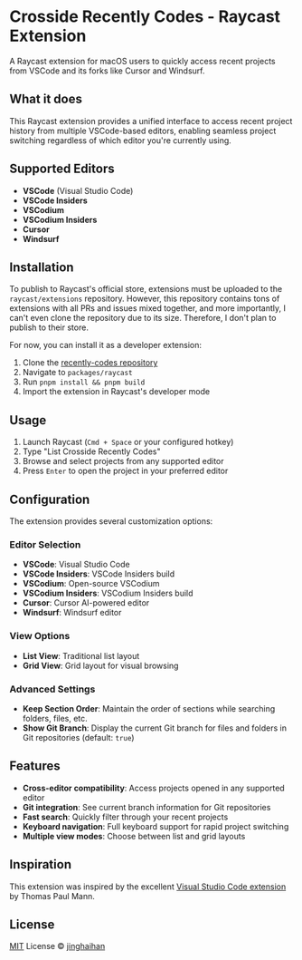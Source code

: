 # Crosside Recently Codes - Raycast Extension

A Raycast extension for macOS users to quickly access recent projects from VSCode and its forks like Cursor and Windsurf.

## What it does

This Raycast extension provides a unified interface to access recent project history from multiple VSCode-based editors, enabling seamless project switching regardless of which editor you're currently using.

## Supported Editors

- **VSCode** (Visual Studio Code)
- **VSCode Insiders**
- **VSCodium**
- **VSCodium Insiders**
- **Cursor**
- **Windsurf**

## Installation

To publish to Raycast's official store, extensions must be uploaded to the `raycast/extensions` repository. However, this repository contains tons of extensions with all PRs and issues mixed together, and more importantly, I can't even clone the repository due to its size. Therefore, I don't plan to publish to their store.

For now, you can install it as a developer extension:

1. Clone the [recently-codes repository](https://github.com/jinghaihan/recently-codes)
2. Navigate to `packages/raycast`
3. Run `pnpm install && pnpm build`
4. Import the extension in Raycast's developer mode

## Usage

1. Launch Raycast (`Cmd + Space` or your configured hotkey)
2. Type "List Crosside Recently Codes"
3. Browse and select projects from any supported editor
4. Press `Enter` to open the project in your preferred editor

## Configuration

The extension provides several customization options:

### Editor Selection
- **VSCode**: Visual Studio Code
- **VSCode Insiders**: VSCode Insiders build
- **VSCodium**: Open-source VSCodium
- **VSCodium Insiders**: VSCodium Insiders build
- **Cursor**: Cursor AI-powered editor
- **Windsurf**: Windsurf editor

### View Options
- **List View**: Traditional list layout
- **Grid View**: Grid layout for visual browsing

### Advanced Settings
- **Keep Section Order**: Maintain the order of sections while searching folders, files, etc.
- **Show Git Branch**: Display the current Git branch for files and folders in Git repositories (default: `true`)

## Features

- **Cross-editor compatibility**: Access projects opened in any supported editor
- **Git integration**: See current branch information for Git repositories
- **Fast search**: Quickly filter through your recent projects
- **Keyboard navigation**: Full keyboard support for rapid project switching
- **Multiple view modes**: Choose between list and grid layouts

## Inspiration

This extension was inspired by the excellent [Visual Studio Code extension](https://www.raycast.com/thomas/visual-studio-code) by Thomas Paul Mann.

## License

[MIT](../../LICENSE.md) License © [jinghaihan](https://github.com/jinghaihan)
